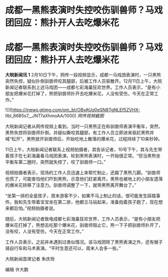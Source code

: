 # 成都一黑熊表演时失控咬伤驯兽师？马戏团回应：熊扑开人去吃爆米花

# 成都一黑熊表演时失控咬伤驯兽师？马戏团回应：熊扑开人去吃爆米花

**大皖新闻讯 1**
2月10日下午，网传一段视频显示，成都一马戏团表演时，一只黑熊突然失控，疑似扑倒驯兽师咬其腿部，后被工作人员驱散开。12月11日上午，大皖新闻记者联系到上述马戏团——成都七彩海巢狂欢世界。工作人员表示，“是有小朋友把爆米花打掉了，熊把驯兽师扑开去吃爆米花，人没有受伤，今天在正常工作。”

![](https://inews.gtimg.com/om_bt/OBvAUq0eSN8TgNLEf5ZVHX-
IIbl_86B5s7__JNT7aXhmoAA/1000) _网传视频截图_

大皖新闻记者从网传视频上看到，当时一只黑熊正在和驯兽师表演平衡车，突然，黑熊失控将驯兽师扑倒，并疑似撕咬其腿部，有工作人员立即进来驱赶黑熊并喊“松开”。黑熊放开驯兽师后，开始吃地上散落的爆米花，过程持续了10来秒钟。

11日上午，大皖新闻记者联系上视频拍摄者，其告诉记者，10号下午，其与先生带着孩子在七彩海巢看马戏团表演，轮到黑熊表演时，一开始很正常。“但当黑熊坐平衡车第二圈时，突然就失控了，咬了驯兽师一口。”

视频拍摄者表示，现场的工作人员迅速上来帮忙制止，还踹了黑熊几脚。“驯兽师也慌了，可能害怕他们吓到黑熊，示意他们赶紧离开。黑熊也被地上的小朋友遗落的爆米花转移了注意力。驯兽师调整了一下，就带黑熊离开舞台了。”

“坐第一排的全是孩子，周末游客不少，如果不马上制止的话，很可能发生踩踏事件。我和先生带着宝宝坐在第二排，他都立马站起来，准备抱着孩子跑了，现在想来都后怕。”视频拍摄者说。

随后，大皖新闻记者致电成都七彩海巢狂欢世界，工作人员表示，“是有小朋友把爆米花打掉了，熊想去吃那个爆米花，驯兽师阻止它，熊一下子把驯兽师扑开了，没有咬，人没有受伤，今天在正常工作。”

工作人员表示，之前并未遇到过类似情况。该马戏团除了黑熊表演之外，还有猴子骑自行车和马术表演。“平时生意还可以，周末人会多一些。”

大皖新闻首席记者 朱庆玲

编辑 许大鹏

